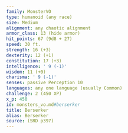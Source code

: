 ```yaml
---
family: MonsterVO
type: humanoid (any race)
size: Medium
alignment: any chaotic alignment
armor_class: 13 (hide armor)
hit_points: 67 (9d8 + 27)
speed: 30 ft.
strength: 16 (+3)
dexterity: 12 (+1)
constitution: 17 (+3)
intelligence: ' 9 (-1)'
wisdom: 11 (+0)
charisma: ' 9 (-1)'
senses: passive Perception 10
languages: any one language (usually Common)
challenge: 2 (450 XP)
x_p: 450
id: monsters_vo.md#berserker
title: Berserker
alias: Berserker
source: (SRD p397)
---
```


